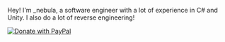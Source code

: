 Hey! I'm \_nebula, a software engineer with a lot of experience in C# and Unity. I also do a lot of reverse engineering!

[![Donate with PayPal](https://img.shields.io/badge/PayPal-Donate%20to%20support%20my%20cool%20projects%20%3A3-blue?style=for-the-badge&color=blue&logo=paypal)](paypal.me/nebula2056)
